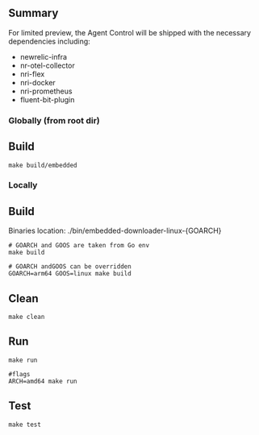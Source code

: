## Summary


For limited preview, the Agent Control will be shipped with the necessary dependencies including:

* newrelic-infra
* nr-otel-collector
* nri-flex
* nri-docker
* nri-prometheus
* fluent-bit-plugin

### Globally (from root dir)

## Build

```
make build/embedded
```

### Locally

## Build

Binaries location: ./bin/embedded-downloader-linux-{GOARCH}

```
# GOARCH and GOOS are taken from Go env
make build

# GOARCH andGOOS can be overridden
GOARCH=arm64 GOOS=linux make build
```

## Clean

```
make clean
```

## Run

```
make run

#flags
ARCH=amd64 make run
```

## Test

```
make test
```
